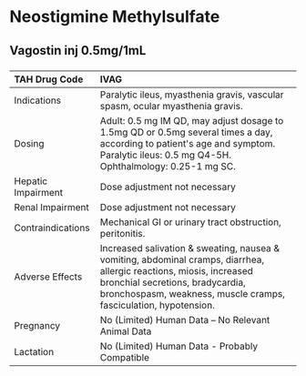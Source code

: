 # Neostigmine Methylsulfate

## Vagostin inj 0.5mg/1mL

##### 

| TAH Drug Code      | IVAG                                                                                                                                                                                                                        |
|:-------------------|:----------------------------------------------------------------------------------------------------------------------------------------------------------------------------------------------------------------------------|
| Indications        | Paralytic ileus, myasthenia gravis, vascular spasm, ocular myasthenia gravis.                                                                                                                                               |
| Dosing             | Adult: 0.5 mg IM QD, may adjust dosage to 1.5mg QD or 0.5mg several times a day, according to patient's age and symptom. Paralytic ileus: 0.5 mg Q4-5H. Ophthalmology: 0.25-1 mg SC.                                        |
| Hepatic Impairment | Dose adjustment not necessary                                                                                                                                                                                               |
| Renal Impairment   | Dose adjustment not necessary                                                                                                                                                                                               |
| Contraindications  | Mechanical GI or urinary tract obstruction, peritonitis.                                                                                                                                                                    |
| Adverse Effects    | Increased salivation & sweating, nausea & vomiting, abdominal cramps, diarrhea, allergic reactions, miosis, increased bronchial secretions, bradycardia, bronchospasm, weakness, muscle cramps, fasciculation, hypotension. |
| Pregnancy          | No (Limited) Human Data – No Relevant Animal Data                                                                                                                                                                           |
| Lactation          | No (Limited) Human Data - Probably Compatible                                                                                                                                                                               |

